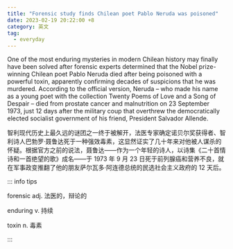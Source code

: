 ```yaml
---
title: "Forensic study finds Chilean poet Pablo Neruda was poisoned"
date: 2023-02-19 20:22:00 +8
category: 英文
tag:
  - everyday
---
```


One of the most enduring mysteries in modern Chilean history may finally have been solved after forensic experts determined that the Nobel prize-winning Chilean poet Pablo Neruda died after being poisoned with a powerful toxin, apparently confirming decades of suspicions that he was murdered. According to the official version, Neruda – who made his name as a young poet with the collection Twenty Poems of Love and a Song of Despair – died from prostate cancer and malnutrition on 23 September 1973, just 12 days after the military coup that overthrew the democratically elected socialist government of his friend, President Salvador Allende.

智利现代历史上最久远的谜团之一终于被解开，法医专家确定诺贝尔奖获得者、智利诗人巴勃罗·聂鲁达死于一种强效毒素，这显然证实了几十年来对他被人谋杀的怀疑。根据官方之前的说法，聂鲁达——作为一个年轻的诗人，以诗集《二十首情诗和一首绝望的歌》成名——于 1973 年 9 月 23 日死于前列腺癌和营养不良，就在军事政变推翻了他的朋友萨尔瓦多·阿连德总统的民选社会主义政府的 12 天后。

::: info tips

forensic adj. 法医的，辩论的

enduring v. 持续

toxin n. 毒素

:::
